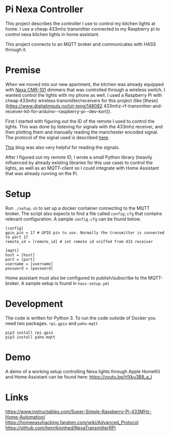 # Pi Nexa Controller

This project describes the controller I use to control my kitchen lights at home. I use a
cheap 433mhz transmitter connected to my Raspberry pi to control nexa kitchen lights in home assistant.

This project connects to an MQTT broker and communicates with HASS through it.

# Premise

When we moved into our new apartment, the kitchen was already equipped with [Nexa CMR-101](https://nexa.se/smarta-hem/systemnexa/inbyggnadsmottagare/cmr101) dimmers that was controlled through a wireless switch. I wanted control the lights with my phone as well. I used a Raspberry Pi with cheap 433mhz wireless transmitter/receivers for this project (like [these](https://www.digitalimpuls.no/tzt-teng/148082 433mhz-rf-transmitter-and-receiver-kit-for-arduino--raspberry-pi--dev-kort)).

First I started with figuring out the ID of the remote I used to control the lights. This was done by listening
for signals with the 433mhz receiver, and then plotting them and manually reading the manchester encoded signal. The
protocol of the signal used is described [here](https://homeeasyhacking.fandom.com/wiki/Advanced_Protocol).

[This](https://www.instructables.com/Super-Simple-Raspberry-Pi-433MHz-Home-Automation/) blog was also very helpful for
reading the signals.

After I figured out my remote ID, I wrote a small Python library (heavily influenced by already existing libraries for this use case) to control the lights, as well as an MQTT-client so I could integrate with Home Assistant that was already running on the Pi.

# Setup

Run `./setup.sh` to set up a docker container connecting to the MQTT broker. The script also expects
to find a file called `config.cfg` that contains relevant configuration. A sample `config.cfg` can be found below.

```
[config]
gpio_pin = 17 # GPIO pin to use. Normally the transmitter is connected to port 17
remote_id = [remote_id] # int remote id sniffed from 433 receiver

[mqtt]
host = [host]
port = [port]
username = [username]
password = [password]
```

Home assistant must also be configured to publish/subscribe to the MQTT-broker. A sample setup is found
in `hass-setup.yml`

# Development

The code is written for Python 3. To run the code outside of Docker you need two packages. `rpi.gpio` and `paho-mqtt`

```
pip3 install rpi.gpio
pip3 install paho-mqtt
```

# Demo

A demo of a working setup controlling Nexa lights through Apple HomeKit and Home Assistant can be found here: https://youtu.be/HXku3B9_a_I

# Links

https://www.instructables.com/Super-Simple-Raspberry-Pi-433MHz-Home-Automation/
https://homeeasyhacking.fandom.com/wiki/Advanced_Protocol
https://github.com/henrikjonhed/NexaTransmitterRPi
